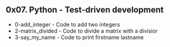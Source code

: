 ## 0x07. Python - Test-driven development

* 0-add_integer - Code to add two integers
* 2-matrix_divided - Code to divide a matrix with a divisior
* 3-say_my_name - Code to print firstname lastname
